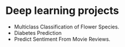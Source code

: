 # Deep learning projects 


* Multiclass Classification of Flower Species.
* Diabetes Prediction
* Predict Sentiment From Movie Reviews.
